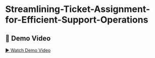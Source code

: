 # Streamlining-Ticket-Assignment-for-Efficient-Support-Operations

## 🎥 Demo Video
[▶️ Watch Demo Video](https://drive.google.com/file/d/1uETuepTUR1pDepb9V2uvWJoBdzZHzBta/view?usp=drivesdk)